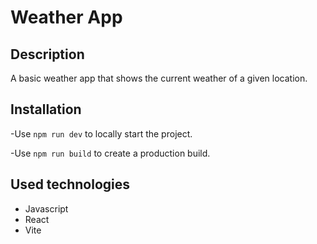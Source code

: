 # Weather App

## Description

A basic weather app that shows the current weather of a given location.

## Installation

-Use `npm run dev` to locally start the project.

-Use `npm run build` to create a production build.

## Used technologies
- Javascript
- React
- Vite
